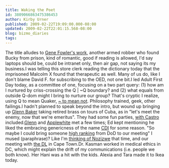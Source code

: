 ```yaml
---
title: Waking the Poet
id: 3809066863475386453
author: Kirby Urner
published: 2009-02-22T19:09:00.000-08:00
updated: 2009-02-22T22:01:15.568-08:00
blog: bizmo_diaries
tags: 
---
```


The title alludes to [Gene Fowler's work](http://home.earthlink.net/%7Eacorioso/Waking_TOC.htm), another armed robber who found Bucky from prison, kind of romantic, good if reading is allowed, I'd say laptops should be, could be intranet only, then air gap, not saying its my business.I was telling this store clerk reading the dictionary today that the imprisoned Malcolm X found that therapeutic as well.  Many of us do, like I don't blame David F. for subscribing to the OED, not one bit.I led Adult First Day today, as a committee of one, focusing on a two part query:  (1) how am I nurtured by criss-crossing the Q | ~Q boundary? and (2) what equals from outside Q-dom might I bring to nurture our group?  That's cryptic I realize, using Q to mean Quaker, [~ to mean not](http://worldgame.blogspot.com/2007/01/m.html).  Philosophy trained, geek, other failings.I hadn't planned to speak beyond the intro, but wound up bringing up [Glenn Baker](http://worldgame.blogspot.com/2008/06/transitions.html) taking retired brass on tours of Cuba, as in "let's meet the enemy, now that we're emeritus".  They had some fun parties, [with Castro](http://mybizmo.blogspot.com/2006/09/lost-city-movie-review.html) included.[Glenn](http://worldgame.blogspot.com/2008/05/sunny-day.html) and [Applewhite](http://mybizmo.blogspot.com/2005/02/ayatollah-of-tetrahedron.html) met a few times; Ed kept mentioning he liked the embracing genericness of the name [CDI](http://www.cdi.org/) for some reason.  "So maybe I could bring someone [high ranking](http://controlroom.blogspot.com/2006/11/no-problems-in-houston.html) from DoD to our meeting" I mused (paraphrase)?  Like I'm [thinking of Nozizwe](http://controlroom.blogspot.com/2006/12/coffee-shop-talk.html) that time, and our meeting with [the DL](http://worldgame.blogspot.com/2007/07/10-questions-for-dalai-lama-movie.html) in Cape Town.Dr. Kasman worked in medical ethics in DC, which might explain the drift of my communications (i.e. people we both know). Her Hani was a hit with the kids.  Alexia and Tara made it to Ikea today.